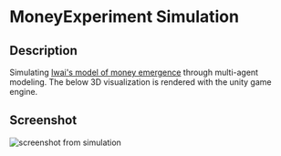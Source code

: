 # MoneyExperiment Simulation
## Description
Simulating [Iwai's model of money emergence](https://papers.ssrn.com/sol3/papers.cfm?abstract_id=1861952) through multi-agent modeling. The below 3D visualization is rendered with the unity game engine.
## Screenshot 
   ![screenshot from simulation](http://i.imgur.com/cqNswrr.png) 

